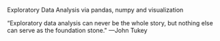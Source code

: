 Exploratory Data Analysis via pandas, numpy and visualization 

“Exploratory data analysis can never be the whole story, but nothing else can serve as the foundation stone." —John Tukey

